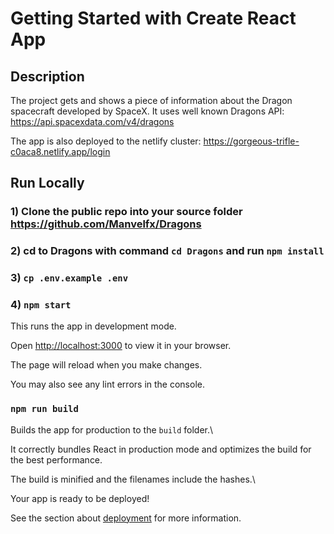 
# Getting Started with Create React App

  
## Description
The project gets and shows a piece of information about the Dragon spacecraft developed by SpaceX.
It uses well known Dragons API: https://api.spacexdata.com/v4/dragons

The app is also deployed to the netlify cluster:
https://gorgeous-trifle-c0aca8.netlify.app/login

## Run Locally

### 1) Clone the public repo into your source folder https://github.com/Manvelfx/Dragons

### 2)  cd to Dragons with command `cd Dragons` and run `npm install` 

### 3) `cp .env.example .env`

### 4)  `npm start`

  This runs the app in development mode.

Open [http://localhost:3000](http://localhost:3000) to view it in your browser.

The page will reload when you make changes.

You may also see any lint errors in the console.

  

### `npm run build`

  

Builds the app for production to the `build` folder.\

It correctly bundles React in production mode and optimizes the build for the best performance.

  

The build is minified and the filenames include the hashes.\

Your app is ready to be deployed!

  

See the section about [deployment](https://facebook.github.io/create-react-app/docs/deployment) for more information.